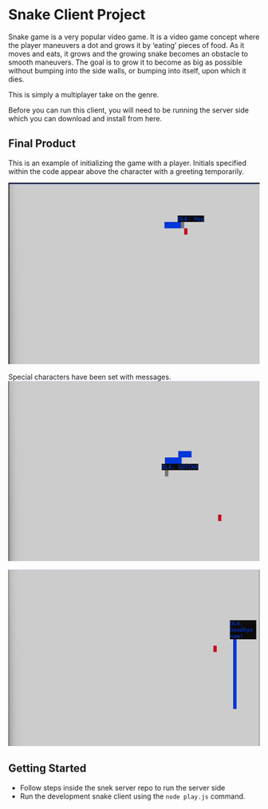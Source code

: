 # Snake Client Project

Snake game is a very popular video game. It is a video game concept where the player maneuvers a dot and grows it by ‘eating’ pieces of food. As it moves and eats, it grows and the growing snake becomes an obstacle to smooth maneuvers. The goal is to grow it to become as big as possible without bumping into the side walls, or bumping into itself, upon which it dies.

This is simply a multiplayer take on the genre.

Before you can run this client, you will need to be running the server side which you can download and install from here. 

## Final Product

This is an example of initializing the game with a player. Initials specified within the code appear above the character with a greeting temporarily.

!["Initializing the game with player initials and a greeting showing on snake character"](./images/Screenshot-1.png)

Special characters have been set with messages. 
!["After 'eating' a piece of food, press 'g' for GOTCHA to appear above your character"](./images/Screenshot-2.png)

!["Time to go now, press 'b' to say goodbye before committing a snakey death via a wall"](./images/Screenshot-3.png)


## Getting Started

- Follow steps inside the snek server repo to run the server side
- Run the development snake client using the `node play.js` command.  
